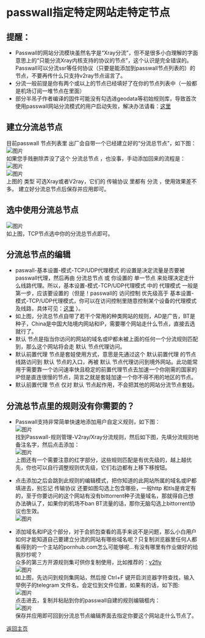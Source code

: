 # passwall指定特定网站走特定节点

## 提醒：
* Passwall的网站分流模块虽然名字是“Xray分流”，但不是很多小白理解的字面意思上的“只能分流Xray内核支持的协议的节点”，这个认识是完全错误的。Passwall可以分流ssr等任何协议（只要是能添加到passwall节点列表的）的节点，不要再传什么只支持v2ray节点谣言了。                    
* 分流一般前提是你有两个或以上的节点已经填好了在你的节点列表中（一般都是机场订阅一堆节点在里面）                           
* 部分半吊子作者编译的固件可能没有勾选进geodata等初始规则库，导致首次使用passwall网站分流模式的用户启动失败，解决办法请看：[这里](./passwallURLfenliuFail.md)

## 建立分流总节点
目前passwall 节点列表里 出厂会自带一个已经建立好的“分流总节点”，如下图：       
![图片](https://user-images.githubusercontent.com/73426989/155841248-b167c5be-5cfb-4f40-9e95-16542cf13b08.png)           
如果您手贱删除弄没了这个 分流总节点 ，也没事，手动添加回来的流程是：             
![图片](https://user-images.githubusercontent.com/73426989/155841262-517c1ae1-46f2-40b7-b19d-120538c549e5.png)         
![图片](https://user-images.githubusercontent.com/73426989/155841270-427a6d84-a1ba-4443-9aa3-a9df4bde0491.png)        
上图的 类型 可选Xray或者V2ray，它们的 传输协议 里都有 分流 ，使用效果差不多。
建立好分流总节点后保存并应用即可。

## 选中使用分流总节点
![图片](https://user-images.githubusercontent.com/73426989/155841284-2e2955e5-35c3-40a0-ae1f-ae691603ae35.png)        
如上图，TCP节点选中你的分流总节点即可。           

## 分流总节点的编辑
* paswall-基本设置-模式-TCP/UDP代理模式 的设置是决定流量是否要被passwall代理，然后再由 分流总节点 或 你设置的 单一节点 来处理决定走什么线路代理。所以，基本设置-模式-TCP/UDP代理模式 中的 代理模式 一般是第一步，应该要设置的（但是！passwall的 访问控制 优先级高于 基本设置-模式-TCP/UDP代理模式，你可以在访问控制里随意控制某个设备的代理模式及线路，具体可见：[这里](./passwallTeDingSheBeiQuanJuDaiLi.md) ）。    
* 如上图，分流总节点自带了若干个常用的种类网站的规则，AD是广告，BT是种子，China是中国大陆境内网站和IP，需要哪个网站走什么节点，直接去选就行了。
* 默认 节点是指当你访问的网站的域名或IP都未被上面的任何一个分流规则匹配到，那么这个网站将会走 默认 节点代理访问。
* 默认前置代理 节点是套娃使用方式，意思是先通过这个 默认前置代理 的节点线路访问到 默认 节点的入口，再被 默认 节点代理访问到境外网站。此功能常用于需要靠一个访问速率快且稳定的前置代理节点去加速一个你刚需的国家的IP但是直连很慢的节点，简言之就是套娃加速一个你不得不用的地区的节点。
* 默认前置代理 节点 仅对 默认 节点起作用，不会把其他的网站分流节点套娃。

## 分流总节点里的规则没有你需要的？
* Passwall支持非常简单快速地添加用户自定义规则，如下图：    
![图片](https://user-images.githubusercontent.com/73426989/155841314-eb19480a-064f-4203-b0e4-21443ddd4031.png)          
找到Passwall-规则管理-V2ray/Xray分流规则，然后如下图，先填分流规则地备注名字，然后点击添加：        
![图片](https://user-images.githubusercontent.com/73426989/155841332-b2c1de04-20d0-415d-86eb-915d443e9cff.png)                  
上图还有一个需要注意的红字部分，这些规则匹配是有优先级的，越上越优先，你也可以自行调整规则优先级，它们右边都有上移下移按钮。                   

* 点击添加之后会跳到此规则的编辑模式，把你知道的此网站所属的域名或IP都填进去，别忘记 传输协议 还要如图勾选上包含哪些，一般http 和tls是肯定有的，至于你要访问的这个网站有没有bittorrent种子流量域名，那就得自己想办法确认了，如果你的机场不ban BT流量的话，那你无脑勾选上bittorrent协议也生效。          
![图片](https://user-images.githubusercontent.com/73426989/155841360-ed647432-5fc1-4ed1-8e07-bcea5b0d8af7.png)               

* 添加域名和IP这个部分，对于会抓包查看的高手来说不是问题，那么小白用户如何才能知道自己要建立分流的网站有哪些域名呢？只复制浏览器里任何人都看得到的一个主站的pornhub.com怎么可能够呢…有没有哪里有作业做好的给我抄抄呢？             
众多的第三方开源规则集可供你复制使用，比如推荐的：[v2fly](https://github.com/v2fly/domain-list-community/tree/master/data)          
![图片](https://user-images.githubusercontent.com/73426989/155841390-c6ee87bf-d769-478c-a97f-a50023d4b3c8.png)            
如上图，先访问到规则集网站，然后按 Ctrl+F 键开启浏览器字符查找，输入举例子的telegram 文件名，会定位到文件位置，如果有的话，如下图:                
![图片](https://user-images.githubusercontent.com/73426989/155841405-2bcf264e-b715-48a5-bbb8-4c79bb76af57.png)         
点击进去，复制并粘贴到你的passwall自建的规则编辑框内：          
![图片](https://user-images.githubusercontent.com/73426989/155841415-ae53dc32-556d-411f-8a42-1388e2e1fae2.png)            
保存并应用即可回到分流总节点编辑界面去指定你要这个网站走什么节点了。               



[返回主页](../README.md)        




